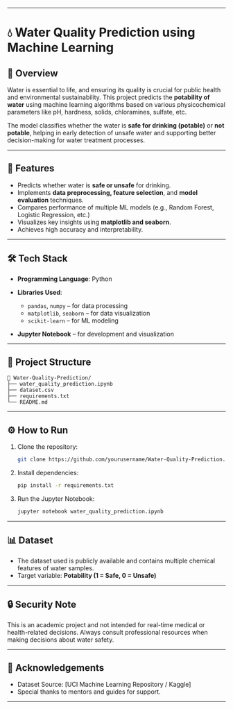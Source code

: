 
---

# 💧 Water Quality Prediction using Machine Learning

## 📌 Overview

Water is essential to life, and ensuring its quality is crucial for public health and environmental sustainability. This project predicts the **potability of water** using machine learning algorithms based on various physicochemical parameters like pH, hardness, solids, chloramines, sulfate, etc.

The model classifies whether the water is **safe for drinking (potable)** or **not potable**, helping in early detection of unsafe water and supporting better decision-making for water treatment processes.

---

## 🚀 Features

* Predicts whether water is **safe or unsafe** for drinking.
* Implements **data preprocessing, feature selection**, and **model evaluation** techniques.
* Compares performance of multiple ML models (e.g., Random Forest, Logistic Regression, etc.)
* Visualizes key insights using **matplotlib and seaborn**.
* Achieves high accuracy and interpretability.

---

## 🛠️ Tech Stack

* **Programming Language**: Python
* **Libraries Used**:

  * `pandas`, `numpy` – for data processing
  * `matplotlib`, `seaborn` – for data visualization
  * `scikit-learn` – for ML modeling
* **Jupyter Notebook** – for development and visualization

---

## 📂 Project Structure

```
📁 Water-Quality-Prediction/
├── water_quality_prediction.ipynb
├── dataset.csv
├── requirements.txt
└── README.md
```

---

## ⚙️ How to Run

1. Clone the repository:

   ```bash
   git clone https://github.com/yourusername/Water-Quality-Prediction.git
   ```

2. Install dependencies:

   ```bash
   pip install -r requirements.txt
   ```

3. Run the Jupyter Notebook:

   ```bash
   jupyter notebook water_quality_prediction.ipynb
   ```

---

## 📊 Dataset

* The dataset used is publicly available and contains multiple chemical features of water samples.
* Target variable: **Potability (1 = Safe, 0 = Unsafe)**

---

## 🔒 Security Note

This is an academic project and not intended for real-time medical or health-related decisions. Always consult professional resources when making decisions about water safety.

---

## 🙌 Acknowledgements

* Dataset Source: \[UCI Machine Learning Repository / Kaggle]
* Special thanks to mentors and guides for support.

---


